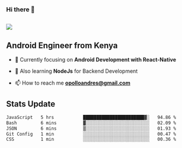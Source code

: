### Hi there 👋
<h2 align="left"><img src="https://readme-typing-svg.herokuapp.com?color='blue'&lines=I'm+Andrew+Opollo😊;Welcome+to+my+Github😜"> </h2>

## Android Engineer from Kenya


- 🌱 Currently focusing on **Android Development with React-Native**

- 🔭 Also learning **NodeJs** for Backend Development

- 📫 How to reach me **opolloandres@gmail.com**


## Stats Update
<!--START_SECTION:waka-->

```txt
JavaScript   5 hrs           ███████████████████████▓░   94.86 %
Bash         6 mins          ▓░░░░░░░░░░░░░░░░░░░░░░░░   02.09 %
JSON         6 mins          ▒░░░░░░░░░░░░░░░░░░░░░░░░   01.93 %
Git Config   1 min           ░░░░░░░░░░░░░░░░░░░░░░░░░   00.47 %
CSS          1 min           ░░░░░░░░░░░░░░░░░░░░░░░░░   00.36 %
```

<!--END_SECTION:waka-->


